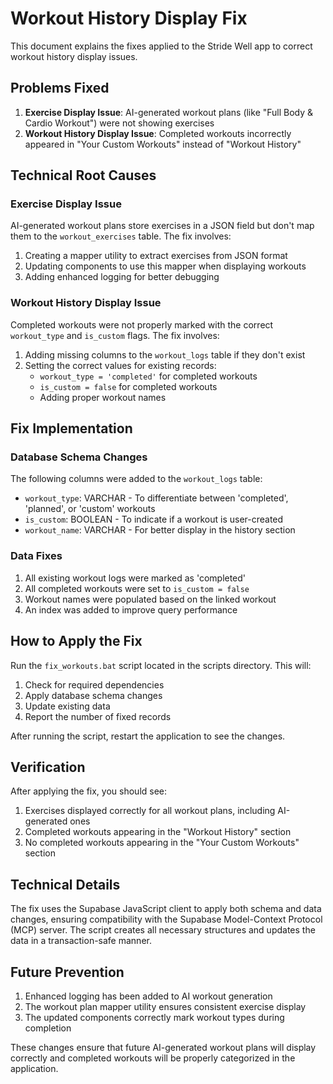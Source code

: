 # Workout History Display Fix

This document explains the fixes applied to the Stride Well app to correct workout history display issues.

## Problems Fixed

1. **Exercise Display Issue**: AI-generated workout plans (like "Full Body & Cardio Workout") were not showing exercises
2. **Workout History Display Issue**: Completed workouts incorrectly appeared in "Your Custom Workouts" instead of "Workout History"

## Technical Root Causes

### Exercise Display Issue

AI-generated workout plans store exercises in a JSON field but don't map them to the `workout_exercises` table. The fix involves:

1. Creating a mapper utility to extract exercises from JSON format
2. Updating components to use this mapper when displaying workouts
3. Adding enhanced logging for better debugging

### Workout History Display Issue

Completed workouts were not properly marked with the correct `workout_type` and `is_custom` flags. The fix involves:

1. Adding missing columns to the `workout_logs` table if they don't exist
2. Setting the correct values for existing records:
   - `workout_type = 'completed'` for completed workouts
   - `is_custom = false` for completed workouts
   - Adding proper workout names

## Fix Implementation

### Database Schema Changes

The following columns were added to the `workout_logs` table:
- `workout_type`: VARCHAR - To differentiate between 'completed', 'planned', or 'custom' workouts
- `is_custom`: BOOLEAN - To indicate if a workout is user-created
- `workout_name`: VARCHAR - For better display in the history section

### Data Fixes

1. All existing workout logs were marked as 'completed'
2. All completed workouts were set to `is_custom = false`
3. Workout names were populated based on the linked workout
4. An index was added to improve query performance

## How to Apply the Fix

Run the `fix_workouts.bat` script located in the scripts directory. This will:

1. Check for required dependencies
2. Apply database schema changes
3. Update existing data
4. Report the number of fixed records

After running the script, restart the application to see the changes.

## Verification

After applying the fix, you should see:

1. Exercises displayed correctly for all workout plans, including AI-generated ones
2. Completed workouts appearing in the "Workout History" section
3. No completed workouts appearing in the "Your Custom Workouts" section

## Technical Details

The fix uses the Supabase JavaScript client to apply both schema and data changes, ensuring compatibility with the Supabase Model-Context Protocol (MCP) server. The script creates all necessary structures and updates the data in a transaction-safe manner.

## Future Prevention

1. Enhanced logging has been added to AI workout generation
2. The workout plan mapper utility ensures consistent exercise display
3. The updated components correctly mark workout types during completion

These changes ensure that future AI-generated workout plans will display correctly and completed workouts will be properly categorized in the application.
